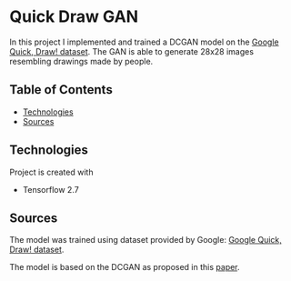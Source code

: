 # Quick Draw GAN

In this project I implemented and trained a DCGAN model on the [Google Quick, Draw! dataset](https://github.com/googlecreativelab/quickdraw-dataset). The GAN is able to generate 28x28 images resembling drawings made by people.

## Table of Contents
- [Technologies](#technologies)
- [Sources](#sources)

## Technologies
Project is created with
* Tensorflow 2.7

## Sources

The model was trained using dataset provided by Google: [Google Quick, Draw! dataset](https://github.com/googlecreativelab/quickdraw-dataset).

The model is based on the DCGAN as proposed in this [paper](https://arxiv.org/abs/1511.06434v1).
